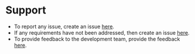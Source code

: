 <!--
Copyright (c) 2022 Dell Inc., or its subsidiaries. All Rights Reserved.

Licensed under the GPL, Version 3.0 (the "License");
you may not use this file except in compliance with the License.
You may obtain a copy of the License at

    https://www.gnu.org/licenses/gpl-3.0.txt
-->

# Support

  * To report any issue, create an issue [here](https://github.com/ansible-collections/dellemc.enterprise_sonic/issues).
  * If any requirements have not been addressed, then create an issue [here](https://github.com/ansible-collections/dellemc.enterprise_sonic/issues).
  * To provide feedback to the development team, provide the feedback [here](https://github.com/ansible-collections/dellemc.enterprise_sonic/issues).